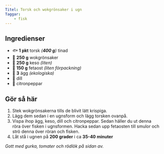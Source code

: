 ```yaml
---
Titel: Torsk och wokgrönsaker i ugn
Taggar:
    - fisk
---
```


## Ingredienser

- :fish: **1 pkt** torsk _(**400 g**)_ tinad
- :broccoli: **250 g** wokgrönsaker
- :cheese: **250 g** keso _(liten)_
- :cheese: **150 g** fetaost _(liten förpackning)_
- :egg: **3** ägg _(ekologiska)_
- :herb: dill
- :lemon: citronpeppar

## Gör så här

1. Stek wokgrönsakerna tills de blivit lätt krispiga.
2. Lägg dem sedan i en ugnsform och lägg torsken ovanpå.
3. Vispa ihop ägg, keso, dill och citronpeppar. Sedan häller du ut denna röra över fisken i ugnsformen. Hacka sedan upp fetaosten till smulor och strö denna över röran och fisken.
4. Låt stå i ugnen på **200 grader** i ca **35-40 minuter**

_Gott med gurka, tomater och rödlök på sidan av._
